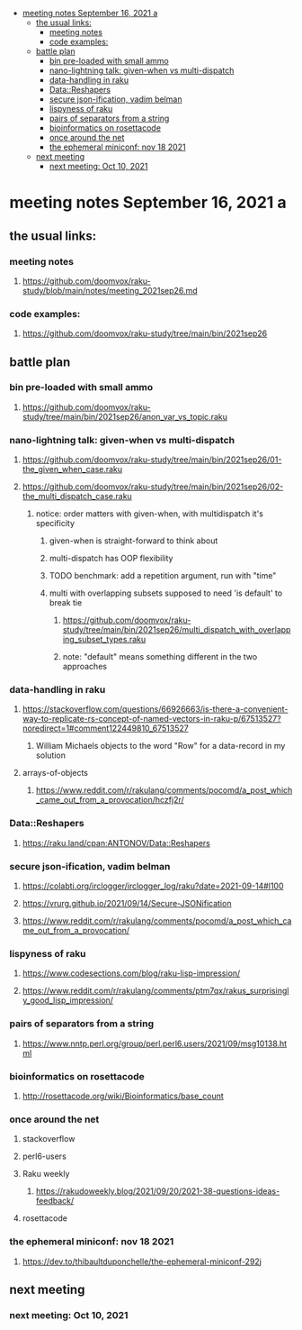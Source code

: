 - [meeting notes September 16, 2021                                      a](#org9cd7b30)
  - [the usual links:](#orgdf2c83a)
    - [meeting notes](#org042e4ee)
    - [code examples:](#org2d1862c)
  - [battle plan](#orga79956f)
    - [bin pre-loaded with small ammo](#orgeea5632)
    - [nano-lightning talk: given-when vs multi-dispatch](#org0d9f126)
    - [data-handling in raku](#org915abcb)
    - [Data::Reshapers](#orgb96e81b)
    - [secure json-ification, vadim belman](#org50a7f0c)
    - [lispyness of raku](#orgea1b808)
    - [pairs of separators from a string](#orgfad27ba)
    - [bioinformatics on rosettacode](#org06247a1)
    - [once around the net](#orgfb7e733)
    - [the ephemeral miniconf: nov 18 2021](#org0ec0915)
  - [next meeting](#orgfbc447d)
    - [next meeting: Oct 10, 2021](#orgf5561f9)


<a id="org9cd7b30"></a>

# meeting notes September 16, 2021                                      a


<a id="orgdf2c83a"></a>

## the usual links:


<a id="org042e4ee"></a>

### meeting notes

1.  <https://github.com/doomvox/raku-study/blob/main/notes/meeting_2021sep26.md>


<a id="org2d1862c"></a>

### code examples:

1.  <https://github.com/doomvox/raku-study/tree/main/bin/2021sep26>


<a id="orga79956f"></a>

## battle plan


<a id="orgeea5632"></a>

### bin pre-loaded with small ammo

1.  <https://github.com/doomvox/raku-study/tree/main/bin/2021sep26/anon_var_vs_topic.raku>


<a id="org0d9f126"></a>

### nano-lightning talk: given-when vs multi-dispatch

1.  <https://github.com/doomvox/raku-study/tree/main/bin/2021sep26/01-the_given_when_case.raku>

2.  <https://github.com/doomvox/raku-study/tree/main/bin/2021sep26/02-the_multi_dispatch_case.raku>

    1.  notice: order matters with given-when, with multidispatch it's specificity
    
        1.  given-when is straight-forward to think about
        
        2.  multi-dispatch has OOP flexibility
        
        3.  TODO benchmark: add a repetition argument, run with "time"
        
        4.  multi with overlapping subsets supposed to need 'is default' to break tie
        
            1.  <https://github.com/doomvox/raku-study/tree/main/bin/2021sep26/multi_dispatch_with_overlapping_subset_types.raku>
            
            2.  note: "default" means something different in the two approaches


<a id="org915abcb"></a>

### data-handling in raku

1.  <https://stackoverflow.com/questions/66926663/is-there-a-convenient-way-to-replicate-rs-concept-of-named-vectors-in-raku-p/67513527?noredirect=1#comment122449810_67513527>

    1.  William Michaels objects to the word "Row" for a data-record in my solution

2.  arrays-of-objects

    1.  <https://www.reddit.com/r/rakulang/comments/pocomd/a_post_which_came_out_from_a_provocation/hczfj2r/>


<a id="orgb96e81b"></a>

### Data::Reshapers

1.  <https://raku.land/cpan:ANTONOV/Data::Reshapers>


<a id="org50a7f0c"></a>

### secure json-ification, vadim belman

1.  <https://colabti.org/irclogger/irclogger_log/raku?date=2021-09-14#l100>

2.  <https://vrurg.github.io/2021/09/14/Secure-JSONification>

3.  <https://www.reddit.com/r/rakulang/comments/pocomd/a_post_which_came_out_from_a_provocation/>


<a id="orgea1b808"></a>

### lispyness of raku

1.  <https://www.codesections.com/blog/raku-lisp-impression/>

2.  <https://www.reddit.com/r/rakulang/comments/ptm7qx/rakus_surprisingly_good_lisp_impression/>


<a id="orgfad27ba"></a>

### pairs of separators from a string

1.  <https://www.nntp.perl.org/group/perl.perl6.users/2021/09/msg10138.html>


<a id="org06247a1"></a>

### bioinformatics on rosettacode

1.  <http://rosettacode.org/wiki/Bioinformatics/base_count>


<a id="orgfb7e733"></a>

### once around the net

1.  stackoverflow

2.  perl6-users

3.  Raku weekly

    1.  <https://rakudoweekly.blog/2021/09/20/2021-38-questions-ideas-feedback/>

4.  rosettacode


<a id="org0ec0915"></a>

### the ephemeral miniconf: nov 18 2021

1.  <https://dev.to/thibaultduponchelle/the-ephemeral-miniconf-292j>


<a id="orgfbc447d"></a>

## next meeting


<a id="orgf5561f9"></a>

### next meeting: Oct 10, 2021

